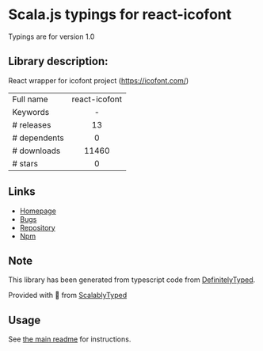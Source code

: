 
# Scala.js typings for react-icofont

Typings are for version 1.0

## Library description:
React wrapper for icofont project (https://icofont.com/)

|                    |                 |
| ------------------ | :-------------: |
| Full name          | react-icofont |
| Keywords           | - |
| # releases         | 13 |
| # dependents       | 0 |
| # downloads        | 11460 |
| # stars            | 0 |

## Links
- [Homepage](https://github.com/theanam/react-icofont)
- [Bugs](https://github.com/theanam/react-icofont/issues)
- [Repository](https://github.com/theanam/react-icofont)
- [Npm](https://www.npmjs.com/package/react-icofont)
    


## Note
This library has been generated from typescript code from [DefinitelyTyped](https://definitelytyped.org).

Provided with :purple_heart: from [ScalablyTyped](https://github.com/oyvindberg/ScalablyTyped)

## Usage
See [the main readme](../../readme.md) for instructions.


